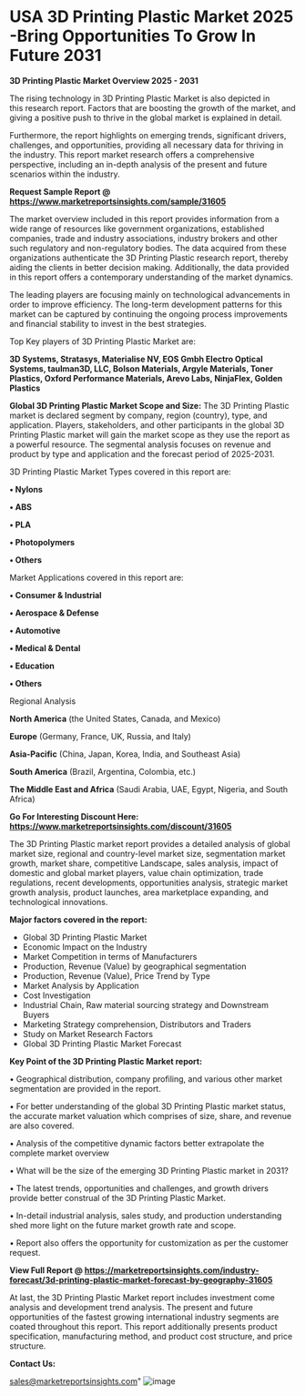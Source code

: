  # USA 3D Printing Plastic Market 2025 -Bring Opportunities To Grow In Future 2031

<Strong> 3D Printing Plastic Market Overview 2025 - 2031</strong>

The rising technology in 3D Printing Plastic Market is also depicted in this research report. Factors that are boosting the growth of the market, and giving a positive push to thrive in the global market is explained in detail.

Furthermore, the report highlights on emerging trends, significant drivers, challenges, and opportunities, providing all necessary data for thriving in the industry. This report market research offers a comprehensive perspective, including an in-depth analysis of the present and future scenarios within the industry.

<strong>Request Sample Report @ <a href=https://www.marketreportsinsights.com/sample/31605>https://www.marketreportsinsights.com/sample/31605</a></strong>

The market overview included in this report provides information from a wide range of resources like government organizations, established companies, trade and industry associations, industry brokers and other such regulatory and non-regulatory bodies. The data acquired from these organizations authenticate the 3D Printing Plastic research report, thereby aiding the clients in better decision making. Additionally, the data provided in this report offers a contemporary understanding of the market dynamics.

The leading players are focusing mainly on technological advancements in order to improve efficiency. The long-term development patterns for this market can be captured by continuing the ongoing process improvements and financial stability to invest in the best strategies.

Top Key players of 3D Printing Plastic Market are:

<strong>3D Systems, Stratasys, Materialise NV, EOS Gmbh Electro Optical Systems, taulman3D, LLC, Bolson Materials, Argyle Materials, Toner Plastics, Oxford Performance Materials, Arevo Labs, NinjaFlex, Golden Plastics</strong>

<strong><b>Global 3D Printing Plastic Market Scope and Size:</b></strong>
The 3D Printing Plastic market is declared segment by company, region (country), type, and application. Players, stakeholders, and other participants in the global 3D Printing Plastic market will gain the market scope as they use the report as a powerful resource. The segmental analysis focuses on revenue and product by type and application and the forecast period of 2025-2031.

3D Printing Plastic Market Types covered in this report are:

<strong>• Nylons

• ABS

• PLA

• Photopolymers

• Others</strong>

Market Applications covered in this report are:

<strong>• Consumer & Industrial

• Aerospace & Defense

• Automotive

• Medical & Dental

• Education

• Others</strong> 

Regional Analysis

<strong>North America</strong> (the United States, Canada, and Mexico)

<strong>Europe</strong> (Germany, France, UK, Russia, and Italy)

<strong>Asia-Pacific</strong> (China, Japan, Korea, India, and Southeast Asia)

<strong>South America</strong> (Brazil, Argentina, Colombia, etc.)

<strong>The Middle East and Africa</strong> (Saudi Arabia, UAE, Egypt, Nigeria, and South Africa)

<strong>Go For Interesting Discount Here: <a href=https://www.marketreportsinsights.com/discount/31605>https://www.marketreportsinsights.com/discount/31605</a></strong>

The 3D Printing Plastic market report provides a detailed analysis of global market size, regional and country-level market size, segmentation market growth, market share, competitive Landscape, sales analysis, impact of domestic and global market players, value chain optimization, trade regulations, recent developments, opportunities analysis, strategic market growth analysis, product launches, area marketplace expanding, and technological innovations.

<strong><b>Major factors covered in the report:</b></strong>
<ul>
  <li>Global 3D Printing Plastic Market </li>
  <li>Economic Impact on the Industry</li>
  <li>Market Competition in terms of Manufacturers</li>
  <li>Production, Revenue (Value) by geographical segmentation</li>
  <li>Production, Revenue (Value), Price Trend by Type</li>
  <li>Market Analysis by Application</li>
  <li>Cost Investigation</li>
  <li>Industrial Chain, Raw material sourcing strategy and Downstream Buyers</li>
  <li>Marketing Strategy comprehension, Distributors and Traders</li>
  <li>Study on Market Research Factors</li>
  <li>Global 3D Printing Plastic Market Forecast</li>
</ul>

<strong><b>Key Point of the 3D Printing Plastic Market report:</b></strong>

• Geographical distribution, company profiling, and various other market segmentation are provided in the report.

• For better understanding of the global 3D Printing Plastic market status, the accurate market valuation which comprises of size, share, and revenue are also covered.

• Analysis of the competitive dynamic factors better extrapolate the complete market overview

• What will be the size of the emerging 3D Printing Plastic market in 2031?

• The latest trends, opportunities and challenges, and growth drivers provide better construal of the 3D Printing Plastic Market.

• In-detail industrial analysis, sales study, and production understanding shed more light on the future market growth rate and scope.

• Report also offers the opportunity for customization as per the customer request.

<strong><b>View Full Report @ <a href=https://marketreportsinsights.com/industry-forecast/3d-printing-plastic-market-forecast-by-geography-31605>https://marketreportsinsights.com/industry-forecast/3d-printing-plastic-market-forecast-by-geography-31605</a></b></strong>


At last, the 3D Printing Plastic Market report includes investment come analysis and development trend analysis. The present and future opportunities of the fastest growing international industry segments are coated throughout this report. This report additionally presents product specification, manufacturing method, and product cost structure, and price structure.

<strong>Contact Us:</strong>

sales@marketreportsinsights.com"
![image](https://github.com/user-attachments/assets/f8f8467a-cdbd-4fca-b260-8981f1bb7f1f)
